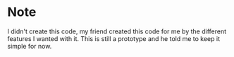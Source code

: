 # Note

I didn't create this code, my friend created this code for me by the different features I wanted with it. This is still a prototype and he told me to keep it simple for now.
